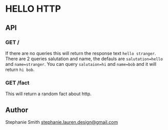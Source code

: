 HELLO HTTP
===

## API

### GET /

If there are no queries this will return the response text `hello stranger`. There are 2 queries salutation and name, the defauls are `salutation=hello` and `name=stranger`. You can query `salutaion=hi` and `name=bob` and it will return `hi bob`.

### GET /fact

This will return a random fact about http.

## Author

Stephanie Smith <stephanie.lauren.design@gmail.com>